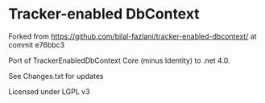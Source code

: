 Tracker-enabled DbContext
=========================

Forked from https://github.com/bilal-fazlani/tracker-enabled-dbcontext/ at commit e76bbc3

Port of TrackerEnabledDbContext Core (minus Identity) to .net 4.0.

See Changes.txt for updates

Licensed under LGPL v3